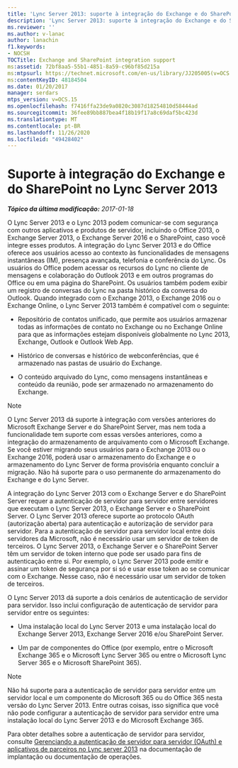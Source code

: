 ```yaml
---
title: 'Lync Server 2013: suporte à integração do Exchange e do SharePoint'
description: 'Lync Server 2013: suporte à integração do Exchange e do SharePoint.'
ms.reviewer: ''
ms.author: v-lanac
author: lanachin
f1.keywords:
- NOCSH
TOCTitle: Exchange and SharePoint integration support
ms:assetid: 72bf8aa5-55b1-4851-8a59-c96bf85d215a
ms:mtpsurl: https://technet.microsoft.com/en-us/library/JJ205005(v=OCS.15)
ms:contentKeyID: 48184504
ms.date: 01/20/2017
manager: serdars
mtps_version: v=OCS.15
ms.openlocfilehash: f7416ffa23de9a0820c3087d18254810d58444ad
ms.sourcegitcommit: 36fee89bb887bea4f18b19f17a8c69daf5bc423d
ms.translationtype: MT
ms.contentlocale: pt-BR
ms.lasthandoff: 11/26/2020
ms.locfileid: "49428402"
---
```

# <a name="exchange-and-sharepoint-integration-support-in-lync-server-2013"></a>Suporte à integração do Exchange e do SharePoint no Lync Server 2013

<div data-xmlns="http://www.w3.org/1999/xhtml">

<div class="topic" data-xmlns="http://www.w3.org/1999/xhtml" data-msxsl="urn:schemas-microsoft-com:xslt" data-cs="https://msdn.microsoft.com/">

<div data-asp="https://msdn2.microsoft.com/asp">



</div>

<div id="mainSection">

<div id="mainBody">

<span> </span>

_**Tópico da última modificação:** 2017-01-18_

O Lync Server 2013 e o Lync 2013 podem comunicar-se com segurança com outros aplicativos e produtos de servidor, incluindo o Office 2013, o Exchange Server 2013, o Exchange Server 2016 e o SharePoint, caso você integre esses produtos. A integração do Lync Server 2013 e do Office oferece aos usuários acesso ao contexto às funcionalidades de mensagens instantâneas (IM), presença avançada, telefonia e conferência do Lync. Os usuários do Office podem acessar os recursos do Lync no cliente de mensagens e colaboração do Outlook 2013 e em outros programas do Office ou em uma página do SharePoint. Os usuários também podem exibir um registro de conversas do Lync na pasta histórico da conversa do Outlook. Quando integrado com o Exchange 2013, o Exchange 2016 ou o Exchange Online, o Lync Server 2013 também é compatível com o seguinte:

  - Repositório de contatos unificado, que permite aos usuários armazenar todas as informações de contato no Exchange ou no Exchange Online para que as informações estejam disponíveis globalmente no Lync 2013, Exchange, Outlook e Outlook Web App.

  - Histórico de conversas e histórico de webconferências, que é armazenado nas pastas de usuário do Exchange.

  - O conteúdo arquivado do Lync, como mensagens instantâneas e conteúdo da reunião, pode ser armazenado no armazenamento do Exchange.

<div>


> [!NOTE]  
> O Lync Server 2013 dá suporte à integração com versões anteriores do Microsoft Exchange Server e do SharePoint Server, mas nem toda a funcionalidade tem suporte com essas versões anteriores, como a integração do armazenamento de arquivamento com o Microsoft Exchange.<BR>Se você estiver migrando seus usuários para o Exchange 2013 ou o Exchange 2016, poderá usar o armazenamento do Exchange e o armazenamento do Lync Server de forma provisória enquanto concluir a migração. Não há suporte para o uso permanente do armazenamento do Exchange e do Lync Server.



</div>

A integração do Lync Server 2013 com o Exchange Server e do SharePoint Server requer a autenticação de servidor para servidor entre servidores que executam o Lync Server 2013, o Exchange Server e o SharePoint Server. O Lync Server 2013 oferece suporte ao protocolo OAuth (autorização aberta) para autenticação e autorização de servidor para servidor. Para a autenticação de servidor para servidor local entre dois servidores da Microsoft, não é necessário usar um servidor de token de terceiros. O Lync Server 2013, o Exchange Server e o SharePoint Server têm um servidor de token interno que pode ser usado para fins de autenticação entre si. Por exemplo, o Lync Server 2013 pode emitir e assinar um token de segurança por si só e usar esse token ao se comunicar com o Exchange. Nesse caso, não é necessário usar um servidor de token de terceiros.

O Lync Server 2013 dá suporte a dois cenários de autenticação de servidor para servidor. Isso inclui configuração de autenticação de servidor para servidor entre os seguintes:

  - Uma instalação local do Lync Server 2013 e uma instalação local do Exchange Server 2013, Exchange Server 2016 e/ou SharePoint Server.

  - Um par de componentes do Office (por exemplo, entre o Microsoft Exchange 365 e o Microsoft Lync Server 365 ou entre o Microsoft Lync Server 365 e o Microsoft SharePoint 365).

<div>


> [!NOTE]  
> Não há suporte para a autenticação de servidor para servidor entre um servidor local e um componente do Microsoft 365 ou do Office 365 nesta versão do Lync Server 2013. Entre outras coisas, isso significa que você não pode configurar a autenticação de servidor para servidor entre uma instalação local do Lync Server 2013 e do Microsoft Exchange 365.



</div>

Para obter detalhes sobre a autenticação de servidor para servidor, consulte [Gerenciando a autenticação de servidor para servidor (OAuth) e aplicativos de parceiros no Lync server 2013](lync-server-2013-managing-server-to-server-authentication-oauth-and-partner-applications.md) na documentação de implantação ou documentação de operações.

</div>

<span> </span>

</div>

</div>

</div>

